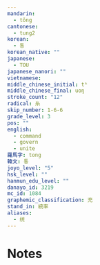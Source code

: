 ```yaml
---
mandarin:
  - tǒng
cantonese:
  - tung2
korean:
  - 통
korean_native: ""
japanese:
  - TOU
japanese_nanori: ""
vietnamese:
middle_chinese_initial: tʰ
middle_chinese_final: uoŋ
stroke_count: "12"
radical: 糸
skip_number: 1-6-6
grade_level: 3
pos: ""
english:
  - command
  - govern
  - unite
羅馬字: tong
韓文: 통
joyo_level: "5"
hsk_level: ""
hanmun_edu_level: ""
danayo_id: 3219
mc_id: 1084
graphemic_classification: 充
stand_in: 統率
aliases:
  - 统
---
```


# Notes
